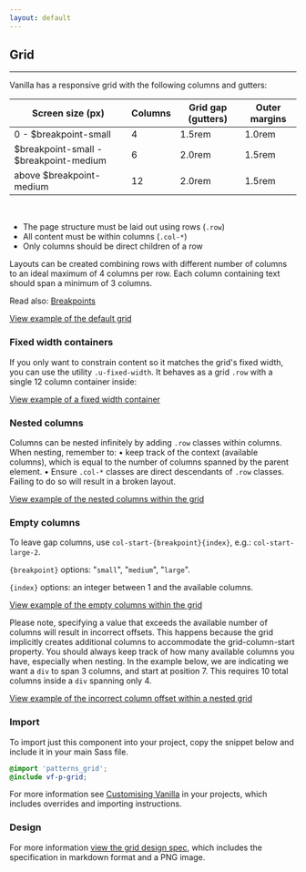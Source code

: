 ```yaml
---
layout: default
---
```


## Grid

<hr>

Vanilla has a responsive grid with the following columns and gutters:

| Screen size (px)                       | Columns | Grid gap (gutters) | Outer margins |
| -------------------------------------- | ------- | ------------------ | ------------- |
| 0 - \$breakpoint-small                 | 4       | 1.5rem             | 1.0rem        |
| $breakpoint-small - $breakpoint-medium | 6       | 2.0rem             | 1.5rem        |
| above \$breakpoint-medium              | 12      | 2.0rem             | 1.5rem        |

<br>

- The page structure must be laid out using rows (`.row`)
- All content must be within columns (`.col-*`)
- Only columns should be direct children of a row

Layouts can be created combining rows with different number of columns to an ideal maximum of 4 columns per row. Each column containing text should span a minimum of 3 columns.

Read also: [Breakpoints](/settings/breakpoint-settings)

<a href="/examples/patterns/grid/default/" class="js-example">
    View example of the default grid
</a>

### Fixed width containers

If you only want to constrain content so it matches the grid's fixed width, you can use the utility `.u-fixed-width`. It behaves as a grid `.row` with a single 12 column container inside:

<a href="/examples/utilities/fixed-width-container/" class="js-example">
    View example of a fixed width container
</a>

### Nested columns

Columns can be nested infinitely by adding `.row` classes within columns. When nesting, remember to:
• keep track of the context (available columns), which is equal to the number of columns spanned by the parent element.
• Ensure `.col-*` classes are direct descendants of `.row` classes. Failing to do so will result in a broken layout.

<a href="/examples/patterns/grid/nested/" class="js-example">
    View example of the nested columns within the grid
</a>

### Empty columns

To leave gap columns, use `col-start-{breakpoint}{index}`, e.g.: `col-start-large-2`.

`{breakpoint}` options: "`small`", "`medium`", "`large`".

`{index}` options: an integer between 1 and the available columns.

<a href="/examples/patterns/grid/empty-columns/" class="js-example">
    View example of the empty columns within the grid
</a>

Please note, specifying a value that exceeds the available number of columns will result in incorrect offsets. This happens because the grid implicitly creates additional columns to accommodate the grid-column-start property. You should always keep track of how many available columns you have, especially when nesting. In the example below, we are indicating we want a `div` to span 3 columns, and start at position 7. This requires 10 total columns inside a `div` spanning only 4.

<a href="/examples/patterns/grid/incorrect-empty-columns/" class="js-example">
View example of the incorrect column offset within a nested grid
</a>

### Import

To import just this component into your project, copy the snippet below and include it in your main Sass file.

```scss
@import 'patterns_grid';
@include vf-p-grid;
```

For more information see [Customising Vanilla](/customising-vanilla/) in your projects, which includes overrides and importing instructions.

### Design

For more information [view the grid design spec](https://github.com/ubuntudesign/vanilla-design/tree/master/Grid), which includes the specification in markdown format and a PNG image.

